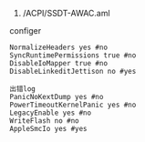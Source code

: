 1. /ACPI/SSDT-AWAC.aml



configer

```
NormalizeHeaders yes #no
SyncRuntimePermissions true #no
DisableIoMapper true #no
DisableLinkeditJettison no #yes

出错log
PanicNoKextDump yes #no
PowerTimeoutKernelPanic yes #no
LegacyEnable yes #no
WriteFlash no #no
AppleSmcIo yes #yes
```

